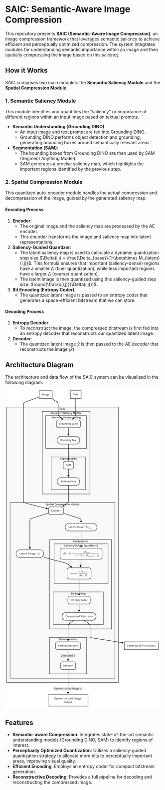 # SAIC: Semantic-Aware Image Compression

This repository presents **SAIC (Semantic-Aware Image Compression)**, an image compression framework that leverages semantic saliency to achieve efficient and perceptually optimized compression. The system integrates modules for understanding semantic importance within an image and then spatially compressing the image based on this saliency.

## How it Works

SAIC comprises two main modules: the **Semantic Saliency Module** and the **Spatial Compression Module**.

### 1. Semantic Saliency Module

This module identifies and quantifies the "saliency" or importance of different regions within an input image based on textual prompts.

*   **Semantic Understanding (Grounding DINO)**:
    *   An input image and text prompt are fed into Grounding DINO.
    *   Grounding DINO performs object detection and grounding, generating bounding boxes around semantically relevant areas.
*   **Segmentation (SAM)**:
    *   The bounding boxes from Grounding DINO are then used by SAM (Segment Anything Model).
    *   SAM generates a precise saliency map, which highlights the important regions identified by the previous step.

### 2. Spatial Compression Module

This quantized auto-encoder module handles the actual compression and decompression of the image, guided by the generated saliency map.

#### Encoding Process

1.  **Encoder**:
    *   The original image and the saliency map are processed by the AE encoder.
    *   This encoder transforms the image and saliency map into latent representations.
2.  **Saliency-Guided Quantizer**:
    *   The latent saliency map is used to calculate a dynamic quantization step size $\Delta(i,j) = \frac{\Delta_{base}}{1+\beta\times M_{latent}(i,j)}$. This formula ensures that important (saliency-dense) regions have a smaller $\Delta$ (finer quantization), while less important regions have a larger $\Delta$ (coarser quantization).
    *   The latent image is then quantized using this saliency-guided step size: $round(\frac{x(i,j)}{\Delta(i,j)})$.
3.  **Bit Encoding (Entropy Coder)**:
    *   The quantized latent image is passed to an entropy coder that generates a space-efficient bitstream that we can store.

#### Decoding Process

1.  **Entropy Decoder**:
    *   To reconstruct the image, the compressed bitstream is first fed into an entropy decoder that reconstructs our quantized latent image.
2.  **Decoder**:
    *   The quantized latent image $\hat{y}$ is then passed to the AE decoder that reconstructs the image $\hat(x)$.

## Architecture Diagram

The architecture and data flow of the SAIC system can be visualized in the following diagram:

![Mermaid Diagram](asset/architecture.png)

## Features

*   **Semantic-aware Compression**: Integrates state-of-the-art semantic understanding models (Grounding DINO, SAM) to identify regions of interest.
*   **Perceptually Optimized Quantization**: Utilizes a saliency-guided quantization strategy to allocate more bits to perceptually important areas, improving visual quality.
*   **Efficient Encoding**: Employs an entropy coder for compact bitstream generation.
*   **Reconstructive Decoding**: Provides a full pipeline for decoding and reconstructing the compressed image.